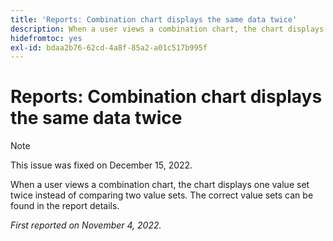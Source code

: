 ```yaml
---
title: 'Reports: Combination chart displays the same data twice'
description: When a user views a combination chart, the chart displays one value set twice instead of comparing two value sets. The correct value sets can be found in the report details.
hidefromtoc: yes
exl-id: bdaa2b76-62cd-4a8f-85a2-a01c517b995f
---
```

# Reports: Combination chart displays the same data twice

>[!NOTE]
>
>This issue was fixed on December 15, 2022.

When a user views a combination chart, the chart displays one value set twice instead of comparing two value sets. The correct value sets can be found in the report details.

_First reported on November 4, 2022._
